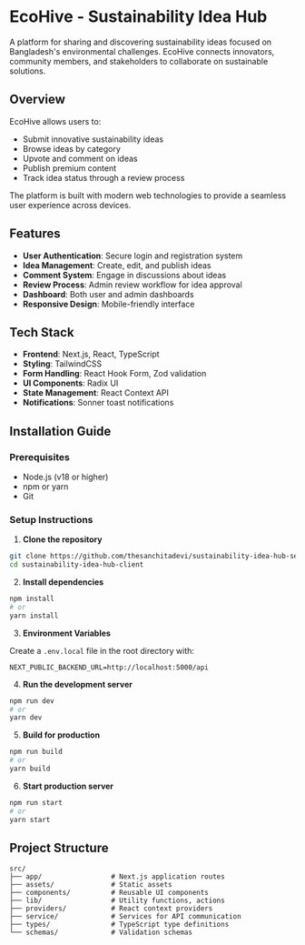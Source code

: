 # EcoHive - Sustainability Idea Hub

A platform for sharing and discovering sustainability ideas focused on Bangladesh's environmental challenges. EcoHive connects innovators, community members, and stakeholders to collaborate on sustainable solutions.

## Overview

EcoHive allows users to:

- Submit innovative sustainability ideas
- Browse ideas by category
- Upvote and comment on ideas
- Publish premium content
- Track idea status through a review process

The platform is built with modern web technologies to provide a seamless user experience across devices.

## Features

- **User Authentication**: Secure login and registration system
- **Idea Management**: Create, edit, and publish ideas
- **Comment System**: Engage in discussions about ideas
- **Review Process**: Admin review workflow for idea approval
- **Dashboard**: Both user and admin dashboards
- **Responsive Design**: Mobile-friendly interface

## Tech Stack

- **Frontend**: Next.js, React, TypeScript
- **Styling**: TailwindCSS
- **Form Handling**: React Hook Form, Zod validation
- **UI Components**: Radix UI
- **State Management**: React Context API
- **Notifications**: Sonner toast notifications

## Installation Guide

### Prerequisites

- Node.js (v18 or higher)
- npm or yarn
- Git

### Setup Instructions

1. **Clone the repository**

```bash
git clone https://github.com/thesanchitadevi/sustainability-idea-hub-server.git
cd sustainability-idea-hub-client
```

2. **Install dependencies**

```bash
npm install
# or
yarn install
```

3. **Environment Variables**

Create a `.env.local` file in the root directory with:

```
NEXT_PUBLIC_BACKEND_URL=http://localhost:5000/api
```

4. **Run the development server**

```bash
npm run dev
# or
yarn dev
```

5. **Build for production**

```bash
npm run build
# or
yarn build
```

6. **Start production server**

```bash
npm run start
# or
yarn start
```

## Project Structure

```
src/
├── app/                 # Next.js application routes
├── assets/              # Static assets
├── components/          # Reusable UI components
├── lib/                 # Utility functions, actions
├── providers/           # React context providers
├── service/             # Services for API communication
├── types/               # TypeScript type definitions
└── schemas/             # Validation schemas
```
